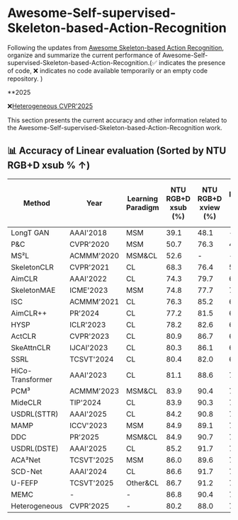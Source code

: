 # Awesome-Self-supervised-Skeleton-based-Action-Recognition
Following the updates from [Awesome Skeleton-based Action Recognition](https://github.com/firework8/Awesome-Skeleton-based-Action-Recognition?tab=readme-ov-file), organize and summarize the current performance of Awesome-Self-supervised-Skeleton-based-Action-Recognition.(✅ indicates the presence of code, ❌ indicates no code available temporarily or an empty code repository. )



**2025

❌[Heterogeneous CVPR'2025](https://openaccess.thecvf.com/content/CVPR2025/papers/Wang_Heterogeneous_Skeleton-Based_Action_Representation_Learning_CVPR_2025_paper.pdf)




This section presents the current accuracy and other information related to the Awesome-Self-supervised-Skeleton-based-Action-Recognition work.
## 📊 Accuracy of Linear evaluation  (Sorted by NTU RGB+D xsub % ↑)

| Method           | Year        | Learning Paradigm | NTU RGB+D xsub (%) | NTU RGB+D xview (%) | NTU RGB+D 120 xsub (%) | NTU RGB+D 120 xset (%) | PKU-MMD Part II (%) |
|------------------|-------------|-------------------|--------------------|----------------------|------------------------|------------------------|----------------------|
| LongT GAN  | AAAI'2018   | MSM               | 39.1               | 48.1                 | -                      | -                      | 26.0                 |
| P&C      | CVPR'2020   | MSM               | 50.7               | 76.3                 | 42.7                   | 41.7                   | 25.5                 |
| MS²L       | ACMMM'2020  | MSM&CL            | 52.6               | -                 | -                      | -                      | 27.6                 |
| SkeletonCLR | CVPR'2021   | CL                | 68.3               | 76.4                 | 56.8                   | 55.9                   | -                    |
| AimCLR    | AAAI'2022   | CL                | 74.3               | 79.7                 | 63.4                   | 63.4                   | 38.5                 |
| SkeletonMAE| ICME'2023   | MSM               | 74.8               | 77.7                 | 72.5                   | 73.5                   | 36.1                 |
| ISC        | ACMMM'2021  | CL                | 76.3               | 85.2                 | 67.1                   | 67.9                   | 36.0                 |
| AimCLR++     | PR'2024     | CL                | 77.2               | 81.5                 | 65.5                   | 67.8                   | -                    |
| HYSP        | ICLR'2023   | CL                | 78.2               | 82.6                 | 61.8                   | 64.6                   | -                    |
| ActCLR    | CVPR'2023   | CL                | 80.9               | 86.7                 | 69.0                   | 70.5                   | -                    |
| SkeAttnCLR  | IJCAI'2023  | CL                | 80.3               | 86.1                 | 66.3                   | 74.5                   | 52.9                 |
| SSRL       | TCSVT'2024  | CL                | 80.4               | 82.0                 | 68.0                   | 68.6                   | -                 |
| HiCo-Transformer  | AAAI'2023 | CL             | 81.1               | 88.6                 | 72.8                   | 74.1                   | 49.4                 |
| PCM³       | ACMMM'2023  | MSM&CL            | 83.9               | 90.4                 | 76.5                   | 77.5                   | 51.5                 |
| MideCLR     | TIP'2024    | CL                | 83.9               | 90.3                 | 75.7                   | 77.2                   | -                 |
| USDRL(STTR)     | AAAI'2025   | CL            | 84.2               | 90.8             | 76.0                   | 76.9                   | 51.8                 |
| MAMP        | ICCV'2023   | MSM               | 84.9               | 89.1                 | 78.6                   | 79.1                   | 53.8                 |
| DDC        | PR'2025   | MSM&CL               | 84.9               | 90.7                 | 77.7                   | 79.2                   | 53.2                 |
| USDRL(DSTE)     | AAAI'2025   | CL                | 85.2               | 91.7             | 76.6                   | 78.1                   | 54.4                 |
| ACA²Net    | TCSVT'2025  | MSM               | 86.0               | 89.6                 | 79.1                   | 79.8                   | 53.7                 |
| SCD-Net     | AAAI'2024   | CL                | 86.6               | 91.7                 | 76.9                   | 80.1                   | 54.0                 |
| U-FEFP    | TCSVT'2025  | Other&CL            | 86.7               | 91.2                 | 78.3                   | 79.6                   | 54.2                 |
| MEMC | -           | -                 | 86.8          | 90.4                 | 79.2               | 80.5               | 56.4             |
|Heterogeneous|CVPR'2025|-          | 80.2   | 88.0                 |  70.7               | 73.5               | 47.7             |













